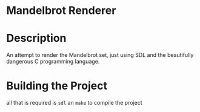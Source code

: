 # Mandelbrot Renderer

# Description

An attempt to render the Mandelbrot set, just using SDL and the beautifully dangerous C programming language.

# Building the Project

all that is required is `sdl` an `make` to compile the project
